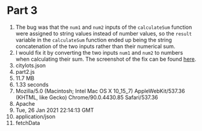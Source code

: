 # Part 3
1. The bug was that the `num1` and `num2` inputs of the `calculateSum` function were assigned to string values instead of number values, so the `result` variable in the `calculateSum` function ended up being the string concatenation of the two inputs rather than their numerical sum.
2. I would fix it by converting the two inputs `num1` and `num2` to numbers when calculating their sum. The screenshot of the fix can be found [here](/part3/bug_fix.png).
3. citylots.json
4. part2.js
5. 11.7 MB
6. 1.33 seconds
7. Mozilla/5.0 (Macintosh; Intel Mac OS X 10_15_7) AppleWebKit/537.36 (KHTML, like Gecko) Chrome/90.0.4430.85 Safari/537.36
8. Apache
9. Tue, 26 Jan 2021 22:14:13 GMT
10. application/json
11. fetchData